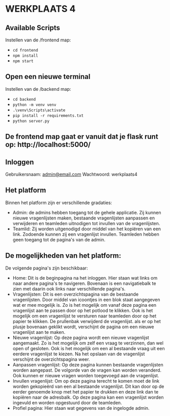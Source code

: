 # WERKPLAATS 4

## Available Scripts

Instellen van de /frontend map:

* `cd frontend`
* `npm install`
* `npm start`


## Open een nieuwe terminal

Instellen van de /backend map:

* `cd backend`
* `python -m venv venv`
* `.\venv\Scripts\activate`
* `pip install -r requirements.txt`
* `python server.py`


## De frontend map gaat er vanuit dat je flask runt op: http://localhost:5000/


## Inloggen 
Gebruikersnaam: admin@email.com
Wachtwoord: werkplaats4


## Het platform
Binnen het platform zijn er verschillende gradaties:
* Admin: de admins hebben toegang tot de gehele applicatie. 
    Zij kunnen nieuwe vragenlijsten maken, bestaande vragenlijsten aanpassen en verwijderen en teamleden uitnodigen tot invullen van de vragenlijsten. 
* Teamlid: Zij worden uitgenodigd door middel van het kopiëren van een link. 
    Zodoende kunnen zij een vragenlijst invullen. Teamleden hebben geen toegang tot de pagina's van de admin. 


## De mogelijkheden van het platform:
De volgende pagina's zijn beschikbaar:
* Home: Dit is de beginpagina na het inloggen. 
    Hier staan wat links om naar andere pagina's te navigeren. Bovenaan is een navigatiebalk te zien met daarin ook links naar verschillende pagina's.
* Vragenlijsten: Dit is een overzichtspagina van de bestaande vragenlijsten. 
    Door middel van icoontjes in een blok staat aangegeven wat er mee mogelijk is. Zo is het mogelijk om vanaf deze pagina een vragenlijst aan te passen door op het potlood te klikken. Ook is het mogelijk om een vragenlijst te versturen naar teamleden door op het papier te klikken. De prullenbak verwijderd de vragenlijst. als er op het plusje bovenaan geklikt wordt, verschijnt de pagina om een nieuwe vragenlijst aan te maken.  
* Nieuwe vragenlijst: Op deze pagina wordt een nieuwe vragenlijst aangemaakt. 
    Zo is het mogelijk om zelf een vraag te verzinnen, dan wel open of gesloten. Ook is het mogelijk om een al bestaande vraag uit een eerdere vragenlijst te kiezen. Na het opslaan van de vragenlijst verschijnt de overzichtspagina weer. 
* Aanpassen vragenlijst: Op deze pagina kunnen bestaande vragenlijsten worden aangepast. 
    De volgorde van de vragen kan worden veranderd. Ook kunnen er nieuwe vragen worden toegevoegd aan de vragenlijst. 
* Invullen vragenlijst: Om op deze pagina terecht te komen moet de link worden gekopieërd van een al bestaande vragenlijst. 
    Dit kan door op de eerder genoemde knop met het papier te drukken en deze link dan te kopiëren naar de adresbalk. Op deze pagina kan een vragenlijst worden ingevuld en worden opgestuurd door de teamleden. 
* Profiel pagina: Hier staan wat gegevens van de ingelogde admin. 